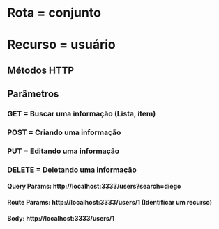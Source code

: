 # Rota = conjunto
# Recurso = usuário

## Métodos HTTP
## Parâmetros

### GET = Buscar uma informação (Lista, item)
### POST = Criando uma informação
### PUT = Editando uma informação
### DELETE = Deletando uma informação

#### Query Params: http://localhost:3333/users?search=diego
#### Route Params: http://localhost:3333/users/1 (Identificar um recurso)
#### Body: http://localhost:3333/users/1